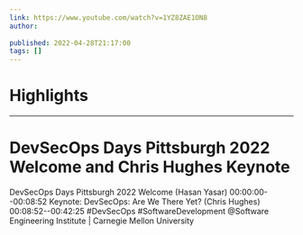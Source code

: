 ```yaml
---
link: https://www.youtube.com/watch?v=1YZ8ZAE1ON8
author: 
   
published: 2022-04-28T21:17:00
tags: []
---
```

# Highlights


---
# DevSecOps Days Pittsburgh  2022 Welcome and Chris Hughes Keynote
DevSecOps Days Pittsburgh 2022 Welcome (Hasan Yasar) 00:00:00--00:08:52 Keynote: DevSecOps: Are We There Yet? (Chris Hughes) 00:08:52--00:42:25 #DevSecOps #SoftwareDevelopment @Software Engineering Institute | Carnegie Mellon University